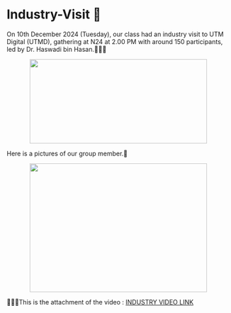 # Industry-Visit 🧩
On 10th December 2024 (Tuesday), our class had an industry visit to UTM Digital (UTMD), gathering at N24 at 2.00 PM with around 150 participants, led by Dr. Haswadi bin Hasan.👨🏻‍🏫
<p align="center">
  <img src = "https://github.com/user-attachments/assets/6817673b-863b-4c71-a113-a71696556363" width="400" height="190"/>
</p>

Here is a pictures of our group member.📸
<p align="center">
  <img src = "https://github.com/user-attachments/assets/abb133ac-6982-4c8a-937c-6000202a9d18"width="400" height="290"/>
</p>

💁🏻‍♀️This is the attachment of the video : [INDUSTRY VIDEO LINK](https://drive.google.com/file/d/1ZR4roVGvSWbQHg-RWyiHmBj-mnfFHNX_/view?usp=sharing)
